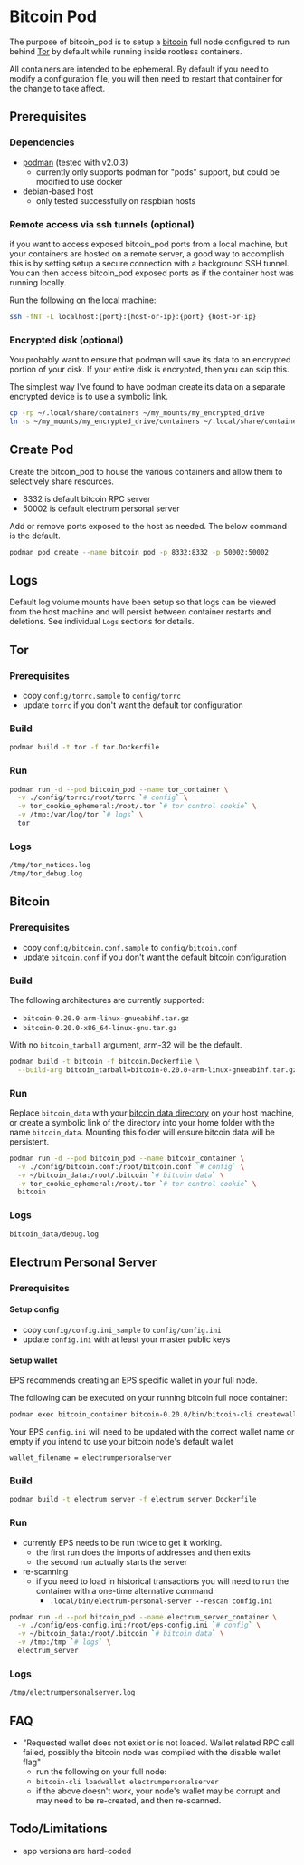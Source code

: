 # Bitcoin Pod

The purpose of bitcoin_pod is to setup a [bitcoin](https://github.com/bitcoin/bitcoin) full node configured to run behind [Tor](https://www.torproject.org/) by default while running inside rootless containers.

All containers are intended to be ephemeral.
By default if you need to modify a configuration file, you will then need to restart that container for the change to take affect.

## Prerequisites

### Dependencies

* [podman](https://podman.io/getting-started/installation.html) (tested with v2.0.3)
  * currently only supports podman for "pods" support, but could be modified to use docker
* debian-based host
  * only tested successfully on raspbian hosts

### Remote access via ssh tunnels (optional)

if you want to access exposed bitcoin_pod ports from a local machine, but your containers are hosted on a remote server, a good way to accomplish this is by setting setup a secure connection with a background SSH tunnel.
You can then access bitcoin_pod exposed ports as if the container host was running locally.

Run the following on the local machine:

```sh
ssh -fNT -L localhost:{port}:{host-or-ip}:{port} {host-or-ip}
```

### Encrypted disk (optional)

You probably want to ensure that podman will save its data to an encrypted portion of your disk.
If your entire disk is encrypted, then you can skip this.

The simplest way I've found to have podman create its data on a separate encrypted device is to use a symbolic link.

```sh
cp -rp ~/.local/share/containers ~/my_mounts/my_encrypted_drive
ln -s ~/my_mounts/my_encrypted_drive/containers ~/.local/share/containers
```

## Create Pod

Create the bitcoin_pod to house the various containers and allow them to selectively share resources.

* 8332 is default bitcoin RPC server
* 50002 is default electrum personal server

Add or remove ports exposed to the host as needed.
The below command is the default.

```sh
podman pod create --name bitcoin_pod -p 8332:8332 -p 50002:50002
```

## Logs

Default log volume mounts have been setup so that logs can be viewed from the host machine and will persist between container restarts and deletions.
See individual `Logs` sections for details.

## Tor

### Prerequisites

* copy `config/torrc.sample` to `config/torrc`
* update `torrc` if you don't want the default tor configuration

### Build

```sh
podman build -t tor -f tor.Dockerfile
```

### Run

```sh
podman run -d --pod bitcoin_pod --name tor_container \
  -v ./config/torrc:/root/torrc `# config` \
  -v tor_cookie_ephemeral:/root/.tor `# tor control cookie` \
  -v /tmp:/var/log/tor `# logs` \
  tor
```

### Logs

```sh
/tmp/tor_notices.log
/tmp/tor_debug.log
```

## Bitcoin

### Prerequisites

* copy `config/bitcoin.conf.sample` to `config/bitcoin.conf`
* update `bitcoin.conf` if you don't want the default bitcoin configuration

### Build

The following architectures are currently supported:

* `bitcoin-0.20.0-arm-linux-gnueabihf.tar.gz`
* `bitcoin-0.20.0-x86_64-linux-gnu.tar.gz`

With no `bitcoin_tarball` argument, arm-32 will be the default.

```sh
podman build -t bitcoin -f bitcoin.Dockerfile \
  --build-arg bitcoin_tarball=bitcoin-0.20.0-arm-linux-gnueabihf.tar.gz
```

### Run

Replace `bitcoin_data` with your [bitcoin data directory](https://en.bitcoinwiki.org/wiki/Data_directory) on your host machine, or create a symbolic link of the directory into your home folder with the  name `bitcoin_data`.
Mounting this folder will ensure bitcoin data will be persistent.

```sh
podman run -d --pod bitcoin_pod --name bitcoin_container \
  -v ./config/bitcoin.conf:/root/bitcoin.conf `# config` \
  -v ~/bitcoin_data:/root/.bitcoin `# bitcoin data` \
  -v tor_cookie_ephemeral:/root/.tor `# tor control cookie` \
  bitcoin
```

### Logs

```sh
bitcoin_data/debug.log
```

## Electrum Personal Server

### Prerequisites

#### Setup config

* copy `config/config.ini_sample` to `config/config.ini`
* update `config.ini` with at least your master public keys

#### Setup wallet

EPS recommends creating an EPS specific wallet in your full node.

The following can be executed on your running bitcoin full node container:

```sh
podman exec bitcoin_container bitcoin-0.20.0/bin/bitcoin-cli createwallet electrumpersonalserver true
```

Your EPS `config.ini` will need to be updated with the correct wallet name or empty if you intend to use your bitcoin node's default wallet

```properties
wallet_filename = electrumpersonalserver
```

### Build

```sh
podman build -t electrum_server -f electrum_server.Dockerfile
```

### Run

* currently EPS needs to be run twice to get it working.
  * the first run does the imports of addresses and then exits
  * the second run actually starts the server
* re-scanning
  * if you need to load in historical transactions you will need to run the container with a one-time alternative command
    * `.local/bin/electrum-personal-server --rescan config.ini`

```sh
podman run -d --pod bitcoin_pod --name electrum_server_container \
  -v ./config/eps-config.ini:/root/eps-config.ini `# config` \
  -v ~/bitcoin_data:/root/.bitcoin `# bitcoin data` \
  -v /tmp:/tmp `# logs` \
  electrum_server
```

### Logs

```sh
/tmp/electrumpersonalserver.log
```

## FAQ

* "Requested wallet does not exist or is not loaded.  Wallet related RPC call failed, possibly the bitcoin node was compiled with the disable wallet flag"
  * run the following on your full node:
  * `bitcoin-cli loadwallet electrumpersonalserver`
  * if the above doesn't work, your node's wallet may be corrupt and may need to be re-created, and then re-scanned.

## Todo/Limitations

* app versions are hard-coded
